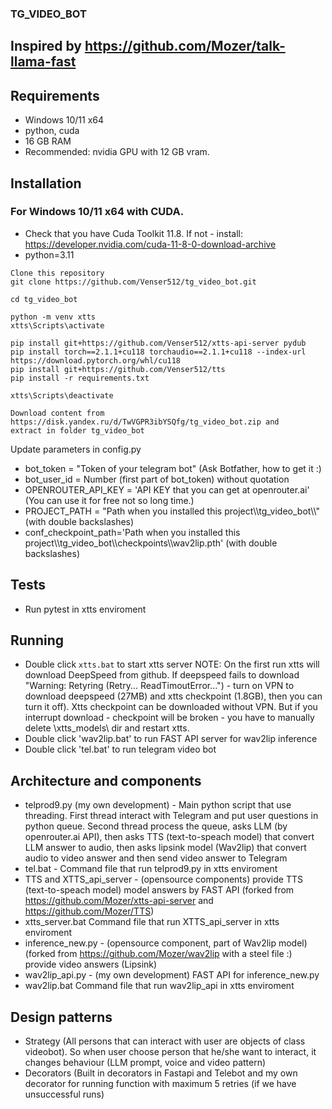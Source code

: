### TG_VIDEO_BOT 

## Inspired by https://github.com/Mozer/talk-llama-fast

## Requirements
- Windows 10/11 x64
- python, cuda
- 16 GB RAM
- Recommended: nvidia GPU with 12 GB vram.

## Installation
### For Windows 10/11 x64 with CUDA.
- Check that you have Cuda Toolkit 11.8. If not - install: https://developer.nvidia.com/cuda-11-8-0-download-archive
- python=3.11 

```
Clone this repository
git clone https://github.com/Venser512/tg_video_bot.git

cd tg_video_bot

python -m venv xtts
xtts\Scripts\activate

pip install git+https://github.com/Venser512/xtts-api-server pydub
pip install torch==2.1.1+cu118 torchaudio==2.1.1+cu118 --index-url https://download.pytorch.org/whl/cu118
pip install git+https://github.com/Venser512/tts
pip install -r requirements.txt

xtts\Scripts\deactivate

Download content from  https://disk.yandex.ru/d/TwVGPR3ibYSQfg/tg_video_bot.zip and
extract in folder tg_video_bot

```

Update parameters in config.py
- bot_token = "Token of your telegram bot" (Ask Botfather, how to get it :)
- bot_user_id = Number (first part of bot_token) without quotation
- OPENROUTER_API_KEY = 'API KEY that you can get at openrouter.ai' (You can use it for free not so long time.)
- PROJECT_PATH = "Path when you installed this project\\\\tg_video_bot\\\\" (with double backslashes)
- conf_checkpoint_path='Path when you installed this project\\\\tg_video_bot\\\\checkpoints\\\\wav2lip.pth' (with double backslashes)


## Tests
- Run pytest in xtts enviroment

## Running
- Double click `xtts.bat` to start xtts server  NOTE: On the first run xtts will download DeepSpeed from github. If deepspeed fails to download "Warning: Retyring (Retry... ReadTimoutError...") - turn on VPN to download deepspeed (27MB) and xtts checkpoint (1.8GB), then you can turn it off). Xtts checkpoint can be downloaded without VPN. But if you interrupt download - checkpoint will be broken - you have to manually delete \xtts_models\ dir and restart xtts.
- Double click 'wav2lip.bat' to run FAST API server for wav2lip inference
- Double click 'tel.bat' to run telegram video bot

## Architecture and components
- telprod9.py (my own development) - Main python script that use threading. First thread interact with Telegram and put user questions in python queue. Second thread process the queue, asks LLM (by openrouter.ai API),
  then asks TTS (text-to-speach model) that convert LLM answer to audio, then asks lipsink model (Wav2lip) that convert audio to video answer and then send video answer to Telegram
- tel.bat - Command file that run telprod9.py in xtts enviroment
- TTS and XTTS_api_server - (opensource components) provide TTS (text-to-speach model) model answers by FAST API (forked from https://github.com/Mozer/xtts-api-server and https://github.com/Mozer/TTS)
- xtts_server.bat Command file that run XTTS_api_server in xtts enviroment 
- inference_new.py - (opensource component, part of Wav2lip model) (forked from https://github.com/Mozer/wav2lip with a steel file :) provide video answers (Lipsink)
- wav2lip_api.py - (my own development) FAST API for inference_new.py
- wav2lip.bat Command file that run wav2lip_api in xtts enviroment

## Design patterns
- Strategy (All persons that can interact with user are objects of class videobot). So when user choose person that he/she want to interact, it changes behaviour (LLM prompt, voice and video pattern)
- Decorators (Built in decorators in Fastapi and Telebot and my own decorator for running function with maximum 5 retries (if we have unsuccessful runs)


